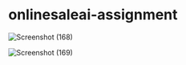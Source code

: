 # onlinesaleai-assignment

![Screenshot (168)](https://github.com/praveen9166050/onlinesaleai-assignment/assets/67624830/80fec1e9-0015-4b87-95c3-2aecc3d11eb1)


![Screenshot (169)](https://github.com/praveen9166050/onlinesaleai-assignment/assets/67624830/69c18ed1-7261-4b9b-953d-0498a8f657d9)
